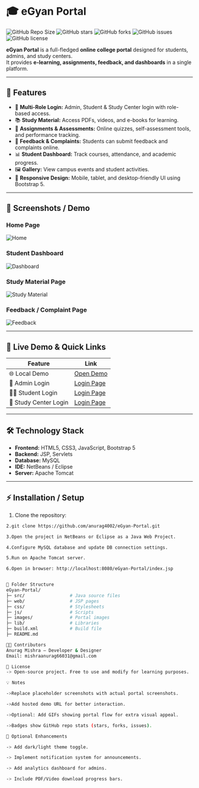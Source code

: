 # 🎓 eGyan Portal

![GitHub Repo Size](https://img.shields.io/github/repo-size/anurag4002/eGyan-Portal)
![GitHub stars](https://img.shields.io/github/stars/anurag4002/eGyan-Portal?style=social)
![GitHub forks](https://img.shields.io/github/forks/anurag4002/eGyan-Portal?style=social)
![GitHub issues](https://img.shields.io/github/issues/anurag4002/eGyan-Portal)
![GitHub license](https://img.shields.io/github/license/anurag4002/eGyan-Portal)

**eGyan Portal** is a full-fledged **online college portal** designed for students, admins, and study centers.  
It provides **e-learning, assignments, feedback, and dashboards** in a single platform.

---

## 🌟 Features

- 🔐 **Multi-Role Login:** Admin, Student & Study Center login with role-based access.
- 📚 **Study Material:** Access PDFs, videos, and e-books for learning.
- 📝 **Assignments & Assessments:** Online quizzes, self-assessment tools, and performance tracking.
- 💬 **Feedback & Complaints:** Students can submit feedback and complaints online.
- 📊 **Student Dashboard:** Track courses, attendance, and academic progress.
- 🖼 **Gallery:** View campus events and student activities.
- 📱 **Responsive Design:** Mobile, tablet, and desktop-friendly UI using Bootstrap 5.

---

## 📸 Screenshots / Demo

### Home Page
![Home](https://via.placeholder.com/800x400.png?text=Home+Page)

### Student Dashboard
![Dashboard](https://via.placeholder.com/800x400.png?text=Student+Dashboard)

### Study Material Page
![Study Material](https://via.placeholder.com/800x400.png?text=Study+Material)

### Feedback / Complaint Page
![Feedback](https://via.placeholder.com/800x400.png?text=Feedback+Page)

---

## 🚀 Live Demo & Quick Links

| Feature | Link |
|--------|------|
| 🌐 Local Demo | [Open Demo](http://localhost:8080/eGyan-Portal/index.jsp) |
| 🔑 Admin Login | [Login Page](http://localhost:8080/eGyan-Portal/login.jsp) |
| 👨‍🎓 Student Login | [Login Page](http://localhost:8080/eGyan-Portal/login.jsp) |
| 🏫 Study Center Login | [Login Page](http://localhost:8080/eGyan-Portal/login.jsp) |

---

## 🛠 Technology Stack

- **Frontend:** HTML5, CSS3, JavaScript, Bootstrap 5  
- **Backend:** JSP, Servlets  
- **Database:** MySQL  
- **IDE:** NetBeans / Eclipse  
- **Server:** Apache Tomcat  

---

## ⚡ Installation / Setup

1. Clone the repository:

```bash
2.git clone https://github.com/anurag4002/eGyan-Portal.git

3.Open the project in NetBeans or Eclipse as a Java Web Project.

4.Configure MySQL database and update DB connection settings.

5.Run on Apache Tomcat server.

6.Open in browser: http://localhost:8080/eGyan-Portal/index.jsp


📂 Folder Structure
eGyan-Portal/
├─ src/                 # Java source files
├─ web/                 # JSP pages
├─ css/                 # Stylesheets
├─ js/                  # Scripts
├─ images/              # Portal images
├─ lib/                 # Libraries
├─ build.xml            # Build file
├─ README.md

👨‍💻 Contributors
Anurag Mishra – Developer & Designer
Email: mishraanurag66031@gmail.com

📌 License
-> Open-source project. Free to use and modify for learning purposes.

💡 Notes

->Replace placeholder screenshots with actual portal screenshots.

->Add hosted demo URL for better interaction.

->Optional: Add GIFs showing portal flow for extra visual appeal.

->Badges show GitHub repo stats (stars, forks, issues).

🎯 Optional Enhancements

-> Add dark/light theme toggle.

-> Implement notification system for announcements.

-> Add analytics dashboard for admins.

-> Include PDF/Video download progress bars.

